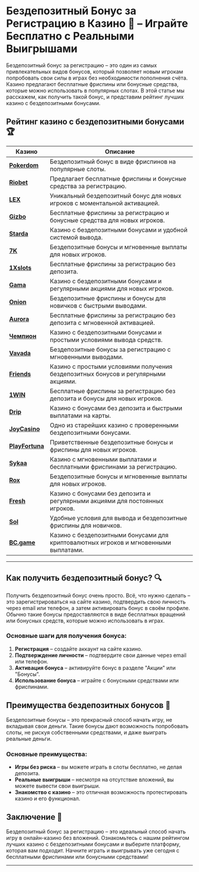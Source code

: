 # Бездепозитный Бонус за Регистрацию в Казино 🎁 – Играйте Бесплатно с Реальными Выигрышами

Бездепозитный бонус за регистрацию – это один из самых привлекательных видов бонусов, который позволяет новым игрокам попробовать свои силы в играх без необходимости пополнения счёта. Казино предлагают бесплатные фриспины или бонусные средства, которые можно использовать в популярных слотах. В этой статье мы расскажем, как получить такой бонус, и представим рейтинг лучших казино с бездепозитными бонусами.

## Рейтинг казино с бездепозитными бонусами 🏆

| Казино             | Описание                                                                                  |
|--------------------|-------------------------------------------------------------------------------------------|
| [**Pokerdom**](https://brandplay.link/4k77v2yx)      | Бездепозитный бонус в виде фриспинов на популярные слоты.                                  |
| [**Riobet**](https://brandplay.link/7xBLTPyj)        | Предлагает бесплатные фриспины и бонусные средства за регистрацию.                         |
| [**LEX**](https://brandplay.link/zW4hdDFV)           | Уникальный бездепозитный бонус для новых игроков с моментальной активацией.                |
| [**Gizbo**](https://brandplay.link/bprXw4YV)         | Бесплатные фриспины за регистрацию и бонусные средства для новых игроков.                  |
| [**Starda**](https://brandplay.link/fB7xwRFL)        | Казино с бездепозитными бонусами и удобной системой вывода.                               |
| [**7K**](https://brandplay.link/BvQyFShp)            | Бездепозитные бонусы и мгновенные выплаты для новых игроков.                              |
| [**1Xslots**](https://brandplay.link/hSB1khtr)       | Бесплатные фриспины за регистрацию без депозита.                                           |
| [**Gama**](https://brandplay.link/j6NMKsDz)          | Казино с бездепозитными бонусами и регулярными акциями для новых игроков.                 |
| [**Onion**](https://brandplay.link/zBGRVpQ9)         | Бездепозитные фриспины и бонусы для новичков с быстрыми выводами.                         |
| [**Aurora**](https://10trafic-stat2.com/click/668546556bcc6313411604bd/6766/13032/subaccount)        | Бесплатные фриспины за регистрацию без депозита с мгновенной активацией.                |
| [**Чемпион**](https://temon-gter.cfd/go/lRq?p80412p304504pcc44t17455)       | Казино с бездепозитными бонусами и простыми условиями вывода средств.                   |
| [**Vavada**](https://vavadapartner.pro/?promo=ea5c9275-6854-4505-94fc-95ab18221945-linkb2)        | Бездепозитные бонусы за регистрацию с мгновенными выводами.                              |
| [**Friends**](https://gofriends.run/linkb2)       | Казино с простыми условиями получения бездепозитных бонусов и регулярными акциями.        |
| [**1WIN**](https://brandplay.link/smXVpBbG)          | Бесплатные фриспины за регистрацию без депозита и бонусы для новых игроков.               |
| [**Drip**](https://drp-ircp01.com/c07e6a3db)          | Казино с бонусами без депозита и быстрыми выплатами на карты.                             |
| [**JoyCasino**](https://rpc30.call2me.pro/?/ru/registration?apkpop=0&partner=p24970p3291217pc98f)     | Одно из старейших казино с проверенными бездепозитными бонусами.                         |
| [**PlayFortuna**](https://fortunapromo.net/alt/playfortuna/registration?0dc4a9362a71feb7e3f165fb8e766f70)   | Приветственные бездепозитные бонусы и фриспины для новых игроков.                         |
| [**Sykaa**](https://s-two-way.com/?source=linkb2&pid=30697)         | Казино с мгновенными выплатами и бесплатными фриспинами за регистрацию.                   |
| [**Rox**](https://rox-pvwfpjgcxe.com/cb1ee18a5)           | Бездепозитные бонусы и мгновенные выплаты для новых игроков.                             |
| [**Fresh**](https://fresh-eumwkxwao.com/c3f7b485d)         | Казино с бонусами без депозита и регулярными акциями для постоянных игроков.              |
| [**Sol**](https://sol-mmtdzfbaco.com/cb2415bca)           | Удобные условия для вывода и бездепозитные фриспины для новичков.                        |
| [**BC.game**](https://partnerbcgame.com/dcc53d441)        | Казино с бездепозитными бонусами для криптовалютных игроков и мгновенными выплатами.      |

---

## Как получить бездепозитный бонус? 🔍

Получить бездепозитный бонус очень просто. Всё, что нужно сделать – это зарегистрироваться на сайте казино, подтвердить свою личность через email или телефон, а затем активировать бонус в своём профиле. Обычно такие бонусы предоставляются в виде бесплатных вращений или бонусных средств, которые можно использовать в играх.

### Основные шаги для получения бонуса:

1. **Регистрация** – создайте аккаунт на сайте казино.
2. **Подтверждение личности** – подтвердите свои данные через email или телефон.
3. **Активация бонуса** – активируйте бонус в разделе "Акции" или "Бонусы".
4. **Использование бонуса** – играйте с бонусными средствами или фриспинами.

## Преимущества бездепозитных бонусов 🌟

Бездепозитные бонусы – это прекрасный способ начать игру, не вкладывая свои деньги. Такие бонусы дают возможность попробовать слоты, не рискуя собственными средствами, и даже выиграть реальные деньги.

### Основные преимущества:

- **Игры без риска** – вы можете играть в слоты бесплатно, не делая депозита.
- **Реальные выигрыши** – несмотря на отсутствие вложений, вы можете вывести свои выигрыши.
- **Знакомство с казино** – это отличная возможность протестировать казино и его функционал.

## Заключение 🎲

Бездепозитный бонус за регистрацию – это идеальный способ начать игру в онлайн-казино без вложений. Ознакомьтесь с нашим рейтингом лучших казино с бездепозитными бонусами и выберите платформу, которая вам подходит. Начните играть и выигрывать уже сегодня с бесплатными фриспинами или бонусными средствами!

---

